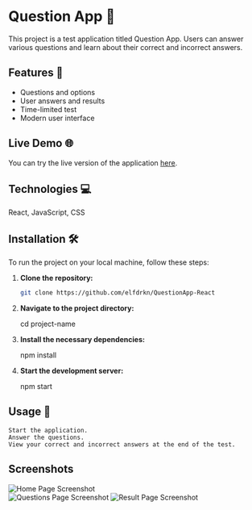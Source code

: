 # Question App 🚀

This project is a test application titled Question App. Users can answer various questions and learn about their correct and incorrect answers.

## Features 🌟

- Questions and options
- User answers and results
- Time-limited test
- Modern user interface

## Live Demo 🌐

You can try the live version of the application [here](https://question-app-react-seven.vercel.app/).

## Technologies 💻
React, JavaScript, CSS

## Installation 🛠️

To run the project on your local machine, follow these steps:

1. **Clone the repository:**

   ```bash
   git clone https://github.com/elfdrkn/QuestionApp-React

2. **Navigate to the project directory:**

    cd project-name

3. **Install the necessary dependencies:**

    npm install

4. **Start the development server:**

    npm start

## Usage 📝

    Start the application.
    Answer the questions.
    View your correct and incorrect answers at the end of the test.

## Screenshots  
![Home Page Screenshot](screenshots/1.png)  
![Questions Page Screenshot](screenshots/2.png)
![Result Page Screenshot](screenshots/3.png)
